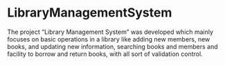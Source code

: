 # LibraryManagementSystem

The project “Library Management System” was developed which mainly focuses on basic operations in a library like adding new members, new books, and updating new information, searching books and members and facility to borrow and return books, with all sort of validation control.
